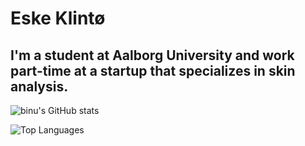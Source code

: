 # Eske Klintø
## I'm a student at Aalborg University and work part-time at a startup that specializes in skin analysis.



![binu's GitHub stats](https://github-readme-stats.vercel.app/api?username=eske4&show_icons=true&include_all_commits=true&count_private=true)


![Top Languages](https://github-readme-stats.vercel.app/api/top-langs/?username=eske4&layout=compact&langs_count=8)
